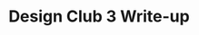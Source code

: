 ---
layout: default
category: blog
title: Design Club 3 Write-up
link: https://blog.marvelapp.com/design-club-3-work-open/
pic: dc3-write-up.jpg
preview: >
  The two ‘nexts’ being discussed this time around were both topics close to many designers’ hearts — brand identity and remote working. In the Trampery's packed ballroom, we heard from Courtney McNeil and Simon Rohrbach on the recent Deliveroo re-brand (their first talk on the project), and Al Monk on how he works from London as a product designer for San Francisco-based Heroku
---